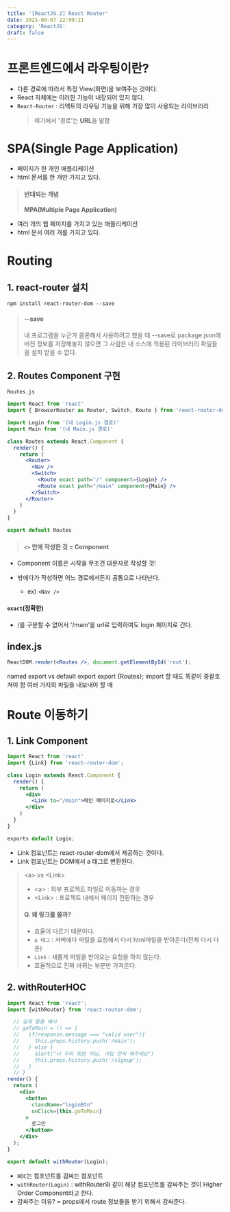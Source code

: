 ```yaml
---
title: '[ReactJS.2] React Router'
date: 2021-09-07 22:09:21
category: 'ReactJS'
draft: false
---
```


# 프론트엔드에서 라우팅이란?

- 다른 경로에 따라서 특정 View(화면)을 보여주는 것이다.
- React 자체에는 이러한 기능이 내장되어 있지 않다.
- `React-Router` : 리액트의 라우팅 기능을 위해 가장 많이 사용되는 라이브러리
  > 여기에서 '경로'는 **URL**을 말함

# SPA(Single Page Application)

- 페이지가 한 개인 애플리케이션
- html 문서를 한 개만 가지고 있다.

> #### 반대되는 개념
>
> **MPA(Multiple Page Application)**

- 여러 개의 웹 페이지를 가지고 있는 애플리케이션
- html 문서 여러 개를 가지고 있다.

# Routing

## 1. react-router 설치

```
npm install react-router-dom --save
```

> #### --save
>
> 내 프로그램을 누군가 클론해서 사용하려고 했을 때 --save로 package.json에 버전 정보를 저장해놓지 않으면 그 사람은 내 소스에 적용된 라이브러리 파일들을 설치 받을 수 없다.

## 2. Routes Component 구현

`Routes.js`

```jsx
import React from 'react'
import { BrowserRouter as Router, Switch, Route } from 'react-router-dom'

import Login from '(내 Login.js 경로)'
import Main from '(내 Main.js 경로)'

class Routes extends React.Component {
  render() {
    return (
      <Router>
        <Nav />
        <Switch>
          <Route exact path="/" component={Login} />
          <Route exact path="/main" component={Main} />
        </Switch>
      </Router>
    )
  }
}

export default Routes
```

> #### `<>` 안에 작성한 것 = Component

- Component 이름은 시작을 무조건 대문자로 작성할 것!

  >

- <Switch> 밖에다가 작성하면 어느 경로에서든지 공통으로 나타난다.

  - ex) `<Nav />`

#### `exact`(정확한)

- /를 구분할 수 없어서 '/main'을 url로 입력하여도 login 페이지로 간다.

## index.js

```jsx
ReactDOM.render(<Routes />, document.getElementById('root');
```

named export vs default export
export {Routes};
import 할 때도 똑같이 중괄호 쳐야 함
여러 가지의 파일을 내보내야 할 때

# Route 이동하기

## 1. Link Component

```jsx
import React from 'react'
import {Link} from 'react-router-dom';

class Login extends React.Component {
  render() {
    return (
      <div>
        <Link to="/main">메인 페이지로</Link>
      </div>
    )
  }
}

exports default Login;
```

- Link 컴포넌트는 react-router-dom에서 제공하는 것이다.
- Link 컴포넌트는 DOM에서 a 태그로 변환된다.

> <a\> vs <Link\>
>
> - <a\> : 외부 프로젝트 파일로 이동하는 경우
> - <Link\> : 프로젝트 내에서 페이지 전환하는 경우
>
> #### Q. 왜 링크를 쓸까?
>
> - 효율이 다르기 때문이다.
> - `a 태그` : 서버에다 파일을 요청해서 다시 html파일을 받아온다(전체 다시 다운)
> - `Link` : 새롭게 파일을 받아오는 요청을 하지 않는다.
> - 효율적으로 진짜 바뀌는 부분만 가져온다.

## 2. withRouterHOC

```jsx
import React from 'react';
import {withRouter} from 'react-router-dom';

  // 실제 활용 예시
  // goToMain = () => {
  //   if(response.message === "valid user"){
  //     this.props.history.push('/main');
  //   } else {
  //     alert("너 우리 회원 아님. 가입 먼저 해주세요")
  //     this.props.history.push('/signup');
  //   }
  // }
render() {
  return (
    <div>
      <button
        className="loginBtn"
        onClick={this.goToMain}
      >
        로그인
      </button>
    </div>
  );
}

export default withRouter(Login);

```

- `HOC`는 컴포넌트를 감싸는 컴포넌트
- `withRouter(Login)` : withRouter와 같이 해당 컴포넌트를 감싸주는 것이 Higher Order Component라고 한다.
- 감싸주는 이유? = props에서 route 정보들을 받기 위해서 감싸준다.

